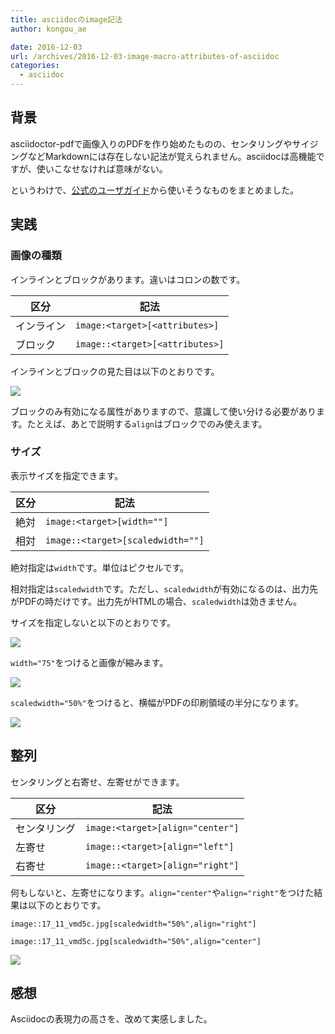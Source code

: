 ```yaml
---
title: asciidocのimage記法
author: kongou_ae
date: 2016-12-03
url: /archives/2016-12-03-image-macro-attributes-of-asciidoc
categories:
  - asciidoc
---
```


## 背景

asciidoctor-pdfで画像入りのPDFを作り始めたものの、センタリングやサイジングなどMarkdownには存在しない記法が覚えられません。asciidocは高機能ですが、使いこなせなければ意味がない。

というわけで、[公式のユーザガイド](http://www.methods.co.nz/asciidoc/userguide.html)から使いそうなものをまとめました。

## 実践

### 画像の種類

インラインとブロックがあります。違いはコロンの数です。

|区分   |記法|
|-------|----|
|インライン |`image:<target>[<attributes>]` |
|ブロック |`image::<target>[<attributes>]` |

インラインとブロックの見た目は以下のとおりです。

![](https://aimless.jp/blog/images/2016-12-03-001.png)

ブロックのみ有効になる属性がありますので、意識して使い分ける必要があります。たとえば、あとで説明する`align`はブロックでのみ使えます。

### サイズ

表示サイズを指定できます。

|区分   |記法|
|-------|----|
|絶対 |`image:<target>[width=""]` |
|相対 |`image::<target>[scaledwidth=""]` |

絶対指定は`width`です。単位はピクセルです。

相対指定は`scaledwidth`です。ただし、`scaledwidth`が有効になるのは、出力先がPDFの時だけです。出力先がHTMLの場合、`scaledwidth`は効きません。

サイズを指定しないと以下のとおりです。

![](https://aimless.jp/blog/images/2016-12-03-002.png)

`width="75"`をつけると画像が縮みます。

![](https://aimless.jp/blog/images/2016-12-03-003.png)

`scaledwidth="50%"`をつけると、横幅がPDFの印刷領域の半分になります。

![](https://aimless.jp/blog/images/2016-12-03-004.png)

## 整列

センタリングと右寄せ、左寄せができます。

|区分   |記法|
|-------|----|
|センタリング |`image:<target>[align="center"]` |
|左寄せ |`image::<target>[align="left"]` |
|右寄せ |`image::<target>[align="right"]` |

何もしないと、左寄せになります。`align="center"`や`align="right"`をつけた結果は以下のとおりです。

```
image::17_11_vmd5c.jpg[scaledwidth="50%",align="right"]

image::17_11_vmd5c.jpg[scaledwidth="50%",align="center"]
```

![](https://aimless.jp/blog/images/2016-12-03-005.png)

## 感想

Asciidocの表現力の高さを、改めて実感しました。
